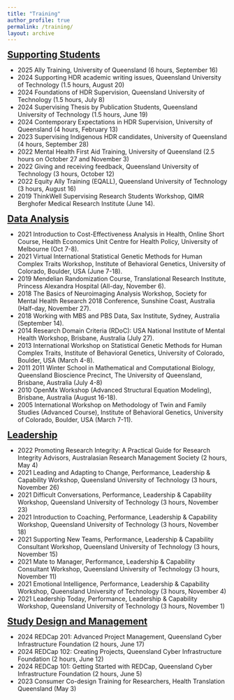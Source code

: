 ```yaml
---
title: "Training"
author_profile: true
permalink: /training/
layout: archive
---
```


<span style="font-size:1.5em;"><strong><u>Supporting Students</u></strong></span>
* 2025	Ally Training, University of Queensland (6 hours, September 16)
* 2024	Supporting HDR academic writing issues, Queensland University of Technology (1.5 hours, August 20)
* 2024	Foundations of HDR Supervision, Queensland University of Technology (1.5 hours, July 8)
* 2024	Supervising Thesis by Publication Students, Queensland University of Technology (1.5 hours, June 19)
* 2024	Contemporary Expectations in HDR Supervision, University of Queensland (4 hours, February 13)
* 2023	Supervising Indigenous HDR candidates, University of Queensland (4 hours, September 28)
* 2022	Mental Health First Aid Training, University of Queensland (2.5 hours on October 27 and November 3)
* 2022	Giving and receiving feedback, Queensland University of Technology (3 hours, October 12)
* 2022	Equity Ally Training (EQALL), Queensland University of Technology (3 hours, August 16)
* 2019	ThinkWell Supervising Research Students Workshop, QIMR Berghofer Medical Research Institute (June 14).

<span style="font-size:1.5em;"><strong><u>Data Analysis</u></strong></span>
* 2021	Introduction to Cost-Effectiveness Analysis in Health, Online Short Course, Health Economics Unit Centre for Health Policy, University of Melbourne (Oct 7-8).
* 2021	Virtual International Statistical Genetic Methods for Human Complex Traits Workshop, Institute of Behavioral Genetics, University of Colorado, Boulder, USA (June 7-18).
* 2019	Mendelian Randomization Course, Translational Research Institute, Princess Alexandra Hospital (All-day, November 6).
* 2018	The Basics of Neuroimaging Analysis Workshop, Society for Mental Health Research 2018 Conference, Sunshine Coast, Australia (Half-day, November 27).
* 2018	Working with MBS and PBS Data, Sax Institute, Sydney, Australia (September 14).
* 2014	Research Domain Criteria (RDoC): USA National Institute of Mental Health Workshop, Brisbane, Australia (July 27).
* 2013	International Workshop on Statistical Genetic Methods for Human Complex Traits, Institute of Behavioral Genetics, University of Colorado, Boulder, USA (March 4-8).
* 2011	2011 Winter School in Mathematical and Computational Biology, Queensland Bioscience Precinct, The University of Queensland, Brisbane, Australia (July 4-8)
* 2010	OpenMx Workshop (Advanced Structural Equation Modeling), Brisbane, Australia (August 16-18).
* 2005	International Workshop on Methodology of Twin and Family Studies (Advanced Course), Institute of Behavioral Genetics, University of Colorado, Boulder, USA (March 7-11).

<span style="font-size:1.5em;"><strong><u>Leadership</u></strong></span>
* 2022	Promoting Research Integrity: A Practical Guide for Research Integrity Advisors, Australasian Research Management Society (2 hours, May 4)
* 2021	Leading and Adapting to Change, Performance, Leadership & Capability Workshop, Queensland University of Technology (3 hours, November 26)
* 2021	Difficult Conversations, Performance, Leadership & Capability Workshop, Queensland University of Technology (3 hours, November 23)
* 2021	Introduction to Coaching, Performance, Leadership & Capability Workshop, Queensland University of Technology (3 hours, November 18)
* 2021	Supporting New Teams, Performance, Leadership & Capability Consultant Workshop, Queensland University of Technology (3 hours, November 15)
* 2021	Mate to Manager, Performance, Leadership & Capability Consultant Workshop, Queensland University of Technology (3 hours, November 11)
* 2021	Emotional Intelligence, Performance, Leadership & Capability Workshop, Queensland University of Technology (3 hours, November 4)
* 2021	Leadership Today, Performance, Leadership & Capability Workshop, Queensland University of Technology (3 hours, November 1)

<span style="font-size:1.5em;"><strong><u>Study Design and Management</u></strong></span>
* 2024	REDCap 201: Advanced Project Management, Queensland Cyber Infrastructure Foundation (2 hours, June 17)
* 2024	REDCap 102: Creating Projects, Queensland Cyber Infrastructure Foundation (2 hours, June 12)
* 2024	REDCap 101: Getting Started with REDCap, Queensland Cyber Infrastructure Foundation (2 hours, June 5)
* 2023	Consumer Co-design Training for Researchers, Health Translation Queensland (May 3)


